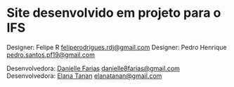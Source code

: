 # Site desenvolvido em projeto para o IFS 

Designer: Felipe R feliperodrigues.rdj@gmail.com
Designer: Pedro Henrique pedro.santos.pf19@gmail.com

Desenvolvedora: [Danielle Farias](https://github.com/danielle8farias) danielle8farias@gmail.com
Desenvolvedora: [Elana Tanan](https://github.com/elanasande) elanatanan@gmail.com
